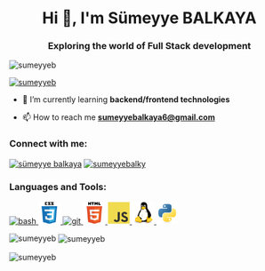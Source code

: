 


<h1 align="center">Hi 👋, I'm Sümeyye BALKAYA</h1>
<h3 align="center">Exploring the world of Full Stack development</h3>

<p align="left"> <img src="https://komarev.com/ghpvc/?username=sumeyyeb&label=Profile%20views&color=0e75b6&style=flat" alt="sumeyyeb" /> </p>

<p align="left"> <a href="https://github.com/ryo-ma/github-profile-trophy"><img src="https://github-profile-trophy.vercel.app/?username=sumeyyeb" alt="sumeyyeb" /></a> </p>

- 🌱 I’m currently learning **backend/frontend technologies**

- 📫 How to reach me **sumeyyebalkaya6@gmail.com**

<h3 align="left">Connect with me:</h3>
<p align="left">
<a href="https://linkedin.com/in/sümeyye balkaya" target="blank"><img align="center" src="https://raw.githubusercontent.com/rahuldkjain/github-profile-readme-generator/master/src/images/icons/Social/linked-in-alt.svg" alt="sümeyye balkaya" height="30" width="40" /></a>
<a href="https://instagram.com/sumeyyebalky" target="blank"><img align="center" src="https://raw.githubusercontent.com/rahuldkjain/github-profile-readme-generator/master/src/images/icons/Social/instagram.svg" alt="sumeyyebalky" height="30" width="40" /></a>
</p>

<h3 align="left">Languages and Tools:</h3>
<p align="left"> <a href="https://www.gnu.org/software/bash/" target="_blank" rel="noreferrer"> <img src="https://www.vectorlogo.zone/logos/gnu_bash/gnu_bash-icon.svg" alt="bash" width="40" height="40"/> </a> <a href="https://www.w3schools.com/css/" target="_blank" rel="noreferrer"> <img src="https://raw.githubusercontent.com/devicons/devicon/master/icons/css3/css3-original-wordmark.svg" alt="css3" width="40" height="40"/> </a> <a href="https://git-scm.com/" target="_blank" rel="noreferrer"> <img src="https://www.vectorlogo.zone/logos/git-scm/git-scm-icon.svg" alt="git" width="40" height="40"/> </a> <a href="https://www.w3.org/html/" target="_blank" rel="noreferrer"> <img src="https://raw.githubusercontent.com/devicons/devicon/master/icons/html5/html5-original-wordmark.svg" alt="html5" width="40" height="40"/> </a> <a href="https://developer.mozilla.org/en-US/docs/Web/JavaScript" target="_blank" rel="noreferrer"> <img src="https://raw.githubusercontent.com/devicons/devicon/master/icons/javascript/javascript-original.svg" alt="javascript" width="40" height="40"/> </a> <a href="https://www.linux.org/" target="_blank" rel="noreferrer"> <img src="https://raw.githubusercontent.com/devicons/devicon/master/icons/linux/linux-original.svg" alt="linux" width="40" height="40"/> </a> <a href="https://www.python.org" target="_blank" rel="noreferrer"> <img src="https://raw.githubusercontent.com/devicons/devicon/master/icons/python/python-original.svg" alt="python" width="40" height="40"/> </a> </p>

<p><img align="left" src="https://github-readme-stats.vercel.app/api/top-langs?username=sumeyyeb&show_icons=true&locale=en&layout=compact" alt="sumeyyeb" /></p>

<p>&nbsp;<img align="center" src="https://github-readme-stats.vercel.app/api?username=sumeyyeb&show_icons=true&locale=en" alt="sumeyyeb" /></p>

<p><img align="center" src="https://github-readme-streak-stats.herokuapp.com/?user=sumeyyeb&" alt="sumeyyeb" /></p>
